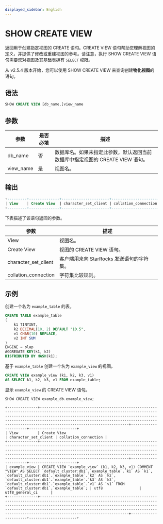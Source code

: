 ```yaml
---
displayed_sidebar: English
---
```


# SHOW CREATE VIEW

返回用于创建指定视图的 CREATE 语句。CREATE VIEW 语句帮助您理解视图的定义，并提供了修改或重建视图的参考。请注意，执行 SHOW CREATE VIEW 语句需要您对视图及其基础表拥有 `SELECT` 权限。

从 v2.5.4 版本开始，您可以使用 SHOW CREATE VIEW 来查询创建**物化视图**的语句。

## 语法

```SQL
SHOW CREATE VIEW [db_name.]view_name
```

## 参数

|**参数**|**是否必填**|**描述**|
|---|---|---|
|db_name|否|数据库名。如果未指定此参数，默认返回当前数据库中指定视图的 CREATE VIEW 语句。|
|view_name|是|视图名。|

## 输出

```SQL
+---------+--------------+----------------------+----------------------+
| View    | Create View  | character_set_client | collation_connection |
+---------+--------------+----------------------+----------------------+
```

下表描述了该语句返回的参数。

|**参数**|**描述**|
|---|---|
|View|视图名。|
|Create View|视图的 CREATE VIEW 语句。|
|character_set_client|客户端用来向 StarRocks 发送语句的字符集。|
|collation_connection|字符集比较规则。|

## 示例

创建一个名为 `example_table` 的表。

```SQL
CREATE TABLE example_table
(
    k1 TINYINT,
    k2 DECIMAL(10, 2) DEFAULT "10.5",
    v1 CHAR(10) REPLACE,
    v2 INT SUM
)
ENGINE = olap
AGGREGATE KEY(k1, k2)
DISTRIBUTED BY HASH(k1);
```

基于 `example_table` 创建一个名为 `example_view` 的视图。

```SQL
CREATE VIEW example_view (k1, k2, k3, v1)
AS SELECT k1, k2, k3, v1 FROM example_table;
```

显示 `example_view` 的 CREATE VIEW 语句。

```Plain
SHOW CREATE VIEW example_db.example_view;

+--------------+---------------------------------------------------------------------------------------------------------------------------------------------------------------------------------------------------------------------------------------------------------------------------------------------------------------------------------+----------------------+----------------------+
| View         | Create View                                                                                                                                                                                                                                                                                                                     | character_set_client | collation_connection |
+--------------+---------------------------------------------------------------------------------------------------------------------------------------------------------------------------------------------------------------------------------------------------------------------------------------------------------------------------------+----------------------+----------------------+
| example_view | CREATE VIEW `example_view` (k1, k2, k3, v1) COMMENT "VIEW" AS SELECT `default_cluster:db1`.`example_table`.`k1` AS `k1`, `default_cluster:db1`.`example_table`.`k2` AS `k2`, `default_cluster:db1`.`example_table`.`k3` AS `k3`, `default_cluster:db1`.`example_table`.`v1` AS `v1` FROM `default_cluster:db1`.`example_table`; | utf8                 | utf8_general_ci      |
+--------------+---------------------------------------------------------------------------------------------------------------------------------------------------------------------------------------------------------------------------------------------------------------------------------------------------------------------------------+----------------------+----------------------+
```